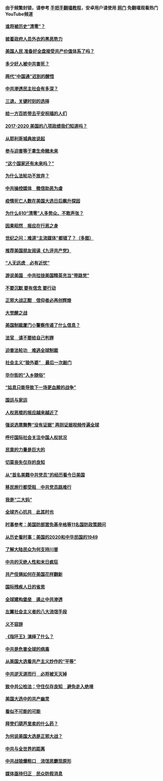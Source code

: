 #### 由于频繁封锁，请参考 [手把手翻墙教程](https://github.com/gfw-breaker/guides/wiki/)，安卓用户请使用 [网门](https://github.com/gfw-breaker/nogfw/blob/master/dl.md?t=01231500) 免翻墙观看热门YouTube频道 

#### [谁将被历史“清零”？](../pages/73/417485.md?t=01231500) 

#### [披着政府人员外衣的黑恶势力](../pages/73/417442.md?t=01231500) 

#### [美国人民 准备好全盘接受共产价值体系了吗？](../pages/73/417491.md?t=01231500) 

#### [多少好人被中共害死？](../pages/73/417144.md?t=01231500) 

#### [两代“中国通”迟到的醒悟](../pages/73/417064.md?t=01231500) 

#### [中共渗透民主社会有多深？](../pages/73/417063.md?t=01231500) 

#### [三退，关键时刻的选择](../pages/73/416969.md?t=01231500) 

#### [给一方百姓带去平安祝福的人们](../pages/73/416941.md?t=01231500) 

#### [2017-2020  美国的八项政绩我们知道吗？](../pages/73/416968.md?t=01231500) 

#### [从耶利哥城典故说起](../pages/73/416892.md?t=01231500) 

#### [参与迫害等于拿生命赌未来](../pages/73/416856.md?t=01231500) 

#### [“这个国家还有未来吗？”](../pages/73/416852.md?t=01231500) 

#### [为什么法轮功不放弃？](../pages/73/416864.md?t=01231500) 

#### [中共操控媒体　微信助恶为虐](../pages/73/416724.md?t=01231500) 

#### [疫情死亡人数在美国大选日后飙升探因](../pages/73/416606.md?t=01231500) 

#### [为什么610“清零”人多势众、不敢声张？](../pages/73/416632.md?t=01231500) 

#### [因果昭然　报应在行恶之身](../pages/73/416582.md?t=01231500) 

#### [世纪之问：难道“主流媒体”都错了？（多图）](../pages/73/416571.md?t=01231500) 

#### [推荐美国朋友阅读《九评共产党》](../pages/73/416510.md?t=01231500) 

#### [“人无远虑　必有近忧”](../pages/73/416513.md?t=01231500) 

#### [游说美国　中共拉拢美国精英充当“带路党”](../pages/73/416529.md?t=01231500) 

#### [不要沉默 要有信念 要行动](../pages/73/416457.md?t=01231500) 

#### [正邪大战正酣　信仰者必再创辉煌](../pages/73/416433.md?t=01231500) 

#### [大觉醒之战](../pages/73/416456.md?t=01231500) 

#### [美国制裁厦门小警察传递了什么信息？](../pages/73/416432.md?t=01231500) 

#### [法官　请不要给自己判罪](../pages/73/416379.md?t=01231500) 

#### [迫害法轮功　难逃全球制裁](../pages/73/416380.md?t=01231500) 

#### [社会主义“狼外婆”　最后一次敲门](../pages/73/416394.md?t=01231500) 

#### [华尔街的“入乡随俗”](../pages/73/416395.md?t=01231500) 

#### [“姑息只能导致下一场更血腥的战争”](../pages/73/416223.md?t=01231500) 

#### [国运与家运](../pages/73/416224.md?t=01231500) 

#### [人权恶棍的报应越来越近了](../pages/73/416276.md?t=01231500) 

#### [强说选票舞弊“没有证据” 两则证据视频传遍全球](../pages/73/416227.md?t=01231500) 

#### [呼吁国际社会关注中国人权状况](../pages/73/416135.md?t=01231500) 

#### [民意的力量是巨大的](../pages/73/416222.md?t=01231500) 

#### [切莫丧失仅存的良知](../pages/73/416134.md?t=01231500) 

#### [从“首名美籍中共党员”的经历看今日美国](../pages/73/416114.md?t=01231500) 

#### [移民旅行都受阻　中共党员路难行](../pages/73/416033.md?t=01231500) 

#### [我是“二大妈”](../pages/73/415529.md?t=01231500) 

#### [全球齐心抗共　此其时也](../pages/73/415989.md?t=01231500) 

#### [时事参考：美国防部罢免基辛格等11名国防政策顾问](../pages/73/415970.md?t=01231500) 

#### [从历史看时事：美国的2020和中华民国的1949](../pages/73/415949.md?t=01231500) 

#### [了解大陆民众为何支持川普](../pages/73/415950.md?t=01231500) 

#### [中共的灭绝人性和末日疯狂](../pages/73/415944.md?t=01231500) 

#### [共产伎俩如何在美国花样翻新](../pages/73/415908.md?t=01231500) 

#### [国际残疾人日的省思](../pages/73/415849.md?t=01231500) 

#### [全球建构堡垒　遏止中共渗透](../pages/73/415850.md?t=01231500) 

#### [左翼社会主义者的八大流氓手段](../pages/73/415802.md?t=01231500) 

#### [义不容辞](../pages/73/415807.md?t=01231500) 

#### [《指环王》演绎了什么？](../pages/73/415739.md?t=01231500) 

#### [中共是危害全球的病毒](../pages/73/415569.md?t=01231500) 

#### [从美国大选看共产主义炒作的“平等”](../pages/73/415654.md?t=01231500) 

#### [中共逆天道而行　必将被天灭掉](../pages/73/415626.md?t=01231500) 

#### [致中共公检法：守住仅存良知　避免走入绝境](../pages/73/415627.md?t=01231500) 

#### [美国大选中的共产幽灵](../pages/73/415618.md?t=01231500) 

#### [看似不可能的可能](../pages/73/415619.md?t=01231500) 

#### [拜登们葫芦里卖的什么药？](../pages/73/415531.md?t=01231500) 

#### [为何说美国大选是正邪大战？](../pages/73/415530.md?t=01231500) 

#### [中共与全世界的距离](../pages/73/415435.md?t=01231500) 

#### [中共战狼爆粗口　流氓恶霸现原形](../pages/73/415426.md?t=01231500) 

#### [媒体亟待归正　民众防假消息](../pages/73/415402.md?t=01231500) 

